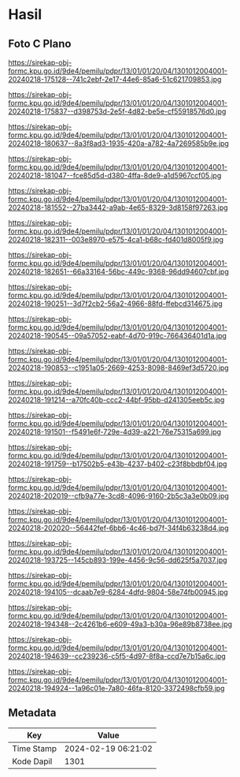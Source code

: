 # Hasil

## Foto C Plano

https://sirekap-obj-formc.kpu.go.id/9de4/pemilu/pdpr/13/01/01/20/04/1301012004001-20240218-175128--741c2ebf-2e17-44e6-85a6-51c621709853.jpg

https://sirekap-obj-formc.kpu.go.id/9de4/pemilu/pdpr/13/01/01/20/04/1301012004001-20240218-175837--d398753d-2e5f-4d82-be5e-cf55918576d0.jpg

https://sirekap-obj-formc.kpu.go.id/9de4/pemilu/pdpr/13/01/01/20/04/1301012004001-20240218-180637--8a3f8ad3-1935-420a-a782-4a7269585b9e.jpg

https://sirekap-obj-formc.kpu.go.id/9de4/pemilu/pdpr/13/01/01/20/04/1301012004001-20240218-181047--fce85d5d-d380-4ffa-8de9-a1d5967ccf05.jpg

https://sirekap-obj-formc.kpu.go.id/9de4/pemilu/pdpr/13/01/01/20/04/1301012004001-20240218-181552--27ba3442-a9ab-4e65-8329-3d8158f97263.jpg

https://sirekap-obj-formc.kpu.go.id/9de4/pemilu/pdpr/13/01/01/20/04/1301012004001-20240218-182311--003e8970-e575-4ca1-b68c-fd401d8005f9.jpg

https://sirekap-obj-formc.kpu.go.id/9de4/pemilu/pdpr/13/01/01/20/04/1301012004001-20240218-182651--66a33164-56bc-449c-9368-96dd94607cbf.jpg

https://sirekap-obj-formc.kpu.go.id/9de4/pemilu/pdpr/13/01/01/20/04/1301012004001-20240218-190251--3d7f2cb2-56a2-4966-88fd-ffebcd314675.jpg

https://sirekap-obj-formc.kpu.go.id/9de4/pemilu/pdpr/13/01/01/20/04/1301012004001-20240218-190545--09a57052-eabf-4d70-919c-766436401d1a.jpg

https://sirekap-obj-formc.kpu.go.id/9de4/pemilu/pdpr/13/01/01/20/04/1301012004001-20240218-190853--c1951a05-2669-4253-8098-8469ef3d5720.jpg

https://sirekap-obj-formc.kpu.go.id/9de4/pemilu/pdpr/13/01/01/20/04/1301012004001-20240218-191214--a70fc40b-ccc2-44bf-95bb-d241305eeb5c.jpg

https://sirekap-obj-formc.kpu.go.id/9de4/pemilu/pdpr/13/01/01/20/04/1301012004001-20240218-191501--f5491e6f-729e-4d39-a221-76e75315a699.jpg

https://sirekap-obj-formc.kpu.go.id/9de4/pemilu/pdpr/13/01/01/20/04/1301012004001-20240218-191759--b17502b5-e43b-4237-b402-c23f8bbdbf04.jpg

https://sirekap-obj-formc.kpu.go.id/9de4/pemilu/pdpr/13/01/01/20/04/1301012004001-20240218-202019--cfb9a77e-3cd8-4096-9160-2b5c3a3e0b09.jpg

https://sirekap-obj-formc.kpu.go.id/9de4/pemilu/pdpr/13/01/01/20/04/1301012004001-20240218-202020--56442fef-6bb6-4c46-bd7f-34f4b63238d4.jpg

https://sirekap-obj-formc.kpu.go.id/9de4/pemilu/pdpr/13/01/01/20/04/1301012004001-20240218-193725--145cb893-199e-4456-9c56-dd625f5a7037.jpg

https://sirekap-obj-formc.kpu.go.id/9de4/pemilu/pdpr/13/01/01/20/04/1301012004001-20240218-194105--dcaab7e9-6284-4dfd-9804-58e74fb00945.jpg

https://sirekap-obj-formc.kpu.go.id/9de4/pemilu/pdpr/13/01/01/20/04/1301012004001-20240218-194348--2c4261b6-e609-49a3-b30a-96e89b8738ee.jpg

https://sirekap-obj-formc.kpu.go.id/9de4/pemilu/pdpr/13/01/01/20/04/1301012004001-20240218-194639--cc239236-c5f5-4d97-8f8a-ccd7e7b15a6c.jpg

https://sirekap-obj-formc.kpu.go.id/9de4/pemilu/pdpr/13/01/01/20/04/1301012004001-20240218-194924--1a96c01e-7a80-46fa-8120-3372498cfb59.jpg


## Metadata

| Key        | Value               |
| ---------- | ------------------- |
| Time Stamp | 2024-02-19 06:21:02 |
| Kode Dapil | 1301                |



